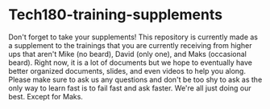 # Tech180-training-supplements
Don't forget to take your supplements!
This repository is currently made as a supplement to the trainings that you are currently receiving from higher ups that aren't Mike (no beard), David (only one), and Maks (occasional beard).
Right now, it is a lot of documents but we hope to eventually have better organized documents, slides, and even videos to help you along.
Please make sure to ask us any questions and don't be too shy to ask as the only way to learn fast is to fail fast and ask faster.
We're all just doing our best. 
Except for Maks.
